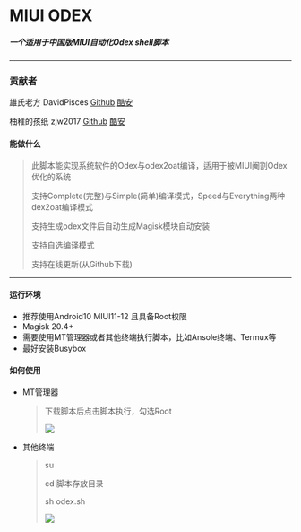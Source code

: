 # MIUI ODEX

##### 一个适用于中国版MIUI自动化Odex shell脚本

***

### 贡献者

雄氏老方 DavidPisces [Github](https://github.com/DavidPisces) [酷安](http://www.coolapk.com/u/665894)

柚稚的孩纸 zjw2017 [Github](https://github.com/zjw2017) [酷安](http://www.coolapk.com/u/1548958)

#### 能做什么

> 此脚本能实现系统软件的Odex与odex2oat编译，适用于被MIUI阉割Odex优化的系统
>
> 支持Complete(完整)与Simple(简单)编译模式，Speed与Everything两种dex2oat编译模式
>
> 支持生成odex文件后自动生成Magisk模块自动安装
>
> 支持自选编译模式
> 
> 支持在线更新(从Github下载)

****

#### 运行环境

* 推荐使用Android10 MIUI11-12 且具备Root权限
* Magisk 20.4+
* 需要使用MT管理器或者其他终端执行脚本，比如Ansole终端、Termux等
* 最好安装Busybox

#### 如何使用

* MT管理器

  >下载脚本后点击脚本执行，勾选Root
  >
  >![](http://image.coolapk.com/feed/2020/0623/15/665894_f922a721_8810_5677@1080x2160.jpeg.m.jpg)

* 其他终端

  > su
  >
  > cd 脚本存放目录
  >
  > sh odex.sh
  >
  >![](http://image.coolapk.com/feed/2020/0623/15/665894_16498409_8810_5679@1080x2160.jpeg.m.jpg)
